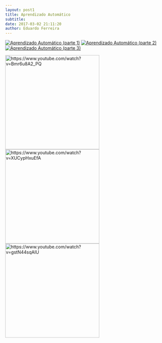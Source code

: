 ```yaml
---
layout: post1
title: Aprendizado Automático
subtitle: 
date: 2017-03-02 21:11:20
author: Eduardo Ferreira
---
```


[![Aprendizado Automático (parte 1)](<img src="https://img.youtube.com/vi/Bmr6u8A2_PQ/0.jpg" alt="https://www.youtube.com/watch?v=Bmr6u8A2_PQ" style="width: 100px;"/>)](https://www.youtube.com/watch?v=Bmr6u8A2_PQ "Aprendizado Automático (parte 1) - Clique para assistir!")                                                   [![Aprendizado Automático (parte 2)](<img src="https://img.youtube.com/vi/XUCypHxuEfA/0.jpg" alt="https://www.youtube.com/watch?v=XUCypHxuEfA" style="width: 100px;"/>)](https://www.youtube.com/watch?v=Bmr6u8A2_PQ "    Aprendizado Automático (parte 2) - Clique para assistir!")  [![Aprendizado Automático (parte 3)](<img src="https://img.youtube.com/vi/gstN44sqAIU/0.jpg" alt="https://www.youtube.com/watch?v=gstN44sqAIU" style="width: 100px;"/>)](https://www.youtube.com/watch?v=Bmr6u8A2_PQ "    Aprendizado Automático (parte 3) - Clique para assistir!")

<img src="https://img.youtube.com/vi/Bmr6u8A2_PQ/0.jpg" alt="https://www.youtube.com/watch?v=Bmr6u8A2_PQ" style="width: 300px;"/>  <img src="https://img.youtube.com/vi/XUCypHxuEfA/0.jpg" alt="https://www.youtube.com/watch?v=XUCypHxuEfA" style="width: 300px;"/>                     <img src="https://img.youtube.com/vi/gstN44sqAIU/0.jpg" alt="https://www.youtube.com/watch?v=gstN44sqAIU" style="width: 300px;"/>
